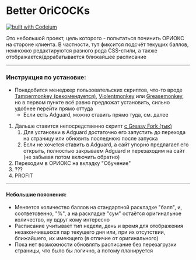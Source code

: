 # Better OriCOCKs

[![built with Codeium](https://codeium.com/badges/main)](https://codeium.com)

Это небольшой проект, цель которого - попытаться починить ОРИОКС на стороне клиента.
В частности, тут фиксится подсчёт текущих баллов, немножко редактируются разного рода CSS-стили,
а также отображается/дорабатывается ближайшее расписание

---

### Инструкция по установке:

- Понадобится менеджер пользовательских скриптов, что-то вроде
  [Tampermonkey (рекомендуется)](https://tampermonkey.net/), [Violentmonkey](https://violentmonkey.github.io/)
  или [Greasemonkey](https://www.greasespot.net/), но в первом пункте всё равно предложат установить, сильно 
  удобнее перейти прямо оттуда
    - Если есть Adguard, можно ставить прямо туда, см. далее

1. Дальше ставится непосредственно скрипт [с Greasy Fork (тык)](https://greasyfork.org/ru/scripts/476783-better-oricocks)
    1. Для установки в Adguard достаточно его запустить до перехода на страницу или обновить
       последнюю после запуска
    2. Если не хочется ставить в Adguard, а сайт упорно предлагает его открыть,
       полностью закрываем Adguard и перезаходим на сайт (не забывая потом включить обратно)
2. Переходим в ОРИОКС на вкладку "Обучение"
3. ???
4. PROFIT

---

#### Небольшие пояснения:

- Меняется количество баллов на стандартной раскладке "балл", и, соответсвенно, "%",
  а на раскладке "сум" остаётся оригинальное количество, ну вдруг кому интересно
- Расписание учитывает тип недели, день и время для отображения незакончившихся пар
  текущего дня или, при их отсутствии, ближайшего, их имеющего (в отличие от оригинального)
- Пока нет возможности обновлять расписание без перезагрузки страницы, что было бы
  логично, а потому планируется